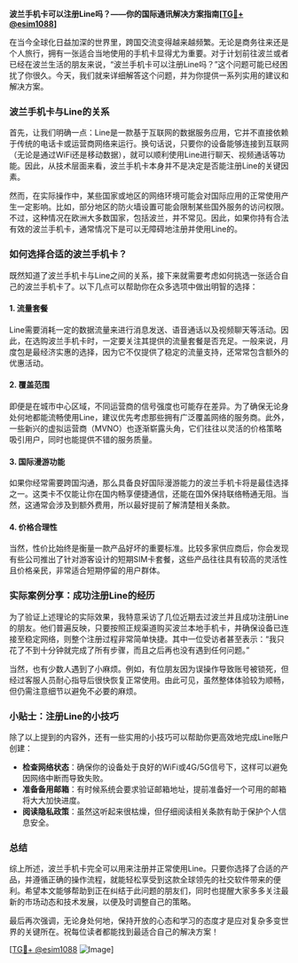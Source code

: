 **波兰手机卡可以注册Line吗？——你的国际通讯解决方案指南[[TG💪+ @esim1088](https://t.me/s/esim1088)]**

在当今全球化日益加深的世界里，跨国交流变得越来越频繁。无论是商务往来还是个人旅行，拥有一张适合当地使用的手机卡显得尤为重要。对于计划前往波兰或者已经在波兰生活的朋友来说，“波兰手机卡可以注册Line吗？”这个问题可能已经困扰了你很久。今天，我们就来详细解答这个问题，并为你提供一系列实用的建议和解决方案。

### 波兰手机卡与Line的关系

首先，让我们明确一点：Line是一款基于互联网的数据服务应用，它并不直接依赖于传统的电话卡或运营商网络来运行。换句话说，只要你的设备能够连接到互联网（无论是通过WiFi还是移动数据），就可以顺利使用Line进行聊天、视频通话等功能。因此，从技术层面来看，波兰手机卡本身并不是决定是否能注册Line的关键因素。

然而，在实际操作中，某些国家或地区的网络环境可能会对国际应用的正常使用产生一定影响。比如，部分地区的防火墙设置可能会限制某些国外服务的访问权限。不过，这种情况在欧洲大多数国家，包括波兰，并不常见。因此，如果你持有合法有效的波兰手机卡，通常情况下是可以无障碍地注册并使用Line的。

### 如何选择合适的波兰手机卡？

既然知道了波兰手机卡与Line之间的关系，接下来就需要考虑如何挑选一张适合自己的波兰手机卡了。以下几点可以帮助你在众多选项中做出明智的选择：

#### 1. **流量套餐**
   Line需要消耗一定的数据流量来进行消息发送、语音通话以及视频聊天等活动。因此，在选购波兰手机卡时，一定要关注其提供的流量套餐是否充足。一般来说，月度包是最经济实惠的选择，因为它不仅提供了稳定的流量支持，还常常包含额外的优惠活动。

#### 2. **覆盖范围**
   即便是在城市中心区域，不同运营商的信号强度也可能存在差异。为了确保无论身处何地都能流畅使用Line，建议优先考虑那些拥有广泛覆盖网络的服务商。此外，一些新兴的虚拟运营商（MVNO）也逐渐崭露头角，它们往往以灵活的价格策略吸引用户，同时也能提供不错的服务质量。

#### 3. **国际漫游功能**
   如果你经常需要跨国沟通，那么具备良好国际漫游能力的波兰手机卡将是最佳选择之一。这类卡不仅能让你在国内畅享便捷通信，还能在国外保持联络畅通无阻。当然，这通常会涉及到额外费用，所以最好提前了解清楚相关条款。

#### 4. **价格合理性**
   当然，性价比始终是衡量一款产品好坏的重要标准。比较多家供应商后，你会发现有些公司推出了针对游客设计的短期SIM卡套餐，这些产品往往具有较高的灵活性且价格亲民，非常适合短期停留的用户群体。

### 实际案例分享：成功注册Line的经历

为了验证上述理论的实际效果，我特意采访了几位近期去过波兰并且成功注册Line的朋友。他们普遍反映，只要按照正规渠道购买波兰本地手机卡，并确保设备已连接至稳定网络，则整个注册过程非常简单快捷。其中一位受访者甚至表示：“我只花了不到十分钟就完成了所有步骤，而且之后再也没有遇到任何问题。”

当然，也有少数人遇到了小麻烦。例如，有位朋友因为误操作导致账号被锁死，但经过客服人员耐心指导后很快恢复正常使用。由此可见，虽然整体体验较为顺畅，但仍需注意细节以避免不必要的麻烦。

### 小贴士：注册Line的小技巧

除了以上提到的内容外，还有一些实用的小技巧可以帮助你更高效地完成Line账户创建：

- **检查网络状态**：确保你的设备处于良好的WiFi或4G/5G信号下，这样可以避免因网络中断而导致失败。
- **准备备用邮箱**：有时候系统会要求验证邮箱地址，提前准备好一个可用的邮箱将大大加快进度。
- **阅读隐私政策**：虽然这听起来很枯燥，但仔细阅读相关条款有助于保护个人信息安全。

### 总结

综上所述，波兰手机卡完全可以用来注册并正常使用Line。只要你选择了合适的产品，并遵循正确的操作流程，就能轻松享受到这款全球领先的社交软件带来的便利。希望本文能够帮助到正在纠结于此问题的朋友们，同时也提醒大家多多关注最新的市场动态和技术发展，以便及时调整自己的策略。

最后再次强调，无论身处何地，保持开放的心态和学习的态度才是应对复杂多变世界的关键所在。祝每位读者都能找到最适合自己的解决方案！

[[TG💪+ @esim1088](https://t.me/s/esim1088) ![Image](https://i.postimg.cc/4NQfJmqS/Snipaste-2025-05-13-00-14-12.png)]